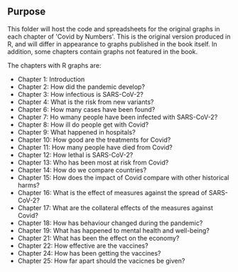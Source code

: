 ## Purpose
This folder will host the code and spreadsheets for the original graphs in each chapter of 'Covid by Numbers'.
This is the original version produced in R, and will differ in appearance to graphs published in the book itself.
In addition, some chapters contain graphs not featured in the book.

The chapters with R graphs are:
- Chapter 1: Introduction
- Chapter 2: How did the pandemic develop?
- Chapter 3: How infectious is SARS-CoV-2?
- Chapter 4: What is the risk from new variants?
- Chapter 6: How many cases have been found?
- Chapter 7: Ho wmany people have been infected with SARS-CoV-2?
- Chapter 8: How ill do people get with Covid?
- Chapter 9: What happened in hospitals?
- Chapter 10: How good are the treatments for Covid?
- Chapter 11: How many people have died from Covid?
- Chapter 12: How lethal is SARS-CoV-2?
- Chapter 13: Who has been most at risk from Covid?
- Chapter 14: How do we compare countries?
- Chapter 15: How does the impact of Covid compare with other historical harms?
- Chapter 16: What is the effect of measures against the spread of SARS-CoV-2?
- Chapter 17: What are the collateral effects of the measures against Covid?
- Chapter 18: How has behaviour changed during the pandemic?
- Chapter 19: What has happened to mental health and well-being?
- Chapter 21: What has been the effect on the economy?
- Chapter 22: How effective are the vaccines?
- Chapter 24: How has been getting the vaccines?
- Chapter 25: How far apart should the vacicnes be given?

